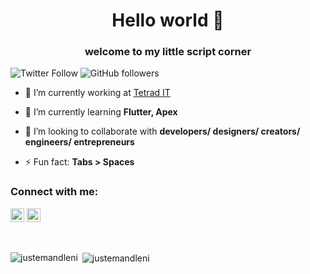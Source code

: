 <!--- - 👋 Hi, I’m Emandleni
- 👀 I’m interested in machine learning, data mining 
- 🌱 I’m currently learning Dart, Apex
- 💞️ I’m looking to collaborate on anything meaningful
- 📫 How to reach me: write me a mail/ tweet me

<!---
justemandleni/justemandleni is a ✨ special ✨ repository because its `README.md` (this file) appears on your GitHub profile.
You can click the Preview link to take a look at your changes.
--->
<h1 align="center">Hello world 👋</h1>
<h3 align="center">welcome to my little script corner</h3>

![Twitter Follow](https://img.shields.io/twitter/follow/justemandleni?label=justemandleni&logo=twitter&style=for-the-badge)
![GitHub followers](https://img.shields.io/github/followers/justemandleni?logo=GitHub&style=for-the-badge)

- 🔭 I’m currently working at [Tetrad IT](https://www.tetrad.co.za/home)

- 🌱 I’m currently learning **Flutter, Apex**

- 👯 I’m looking to collaborate with **developers/ designers/ creators/ engineers/ entrepreneurs**

- ⚡ Fun fact: **Tabs > Spaces**

### Connect with me:

<a href="https://twitter.com/justemandleni" target="blank"><img src="https://cdn.jsdelivr.net/npm/simple-icons@3.0.1/icons/twitter.svg" alt="justemandleni" height="22" width="22" /></a>
<a href="https://linkedin.com/in/justemandleni" target="blank"><img src="https://cdn.jsdelivr.net/npm/simple-icons@3.0.1/icons/linkedin.svg" alt="justemandleni" height="22" width="22" /></a>


<br />

<p><img align="left" src="https://github-readme-stats.vercel.app/api/top-langs/?username=justemandleni&layout=compact&hide=html" alt="justemandleni" /></p>

<p>&nbsp;<img align="center" src="https://github-readme-stats.vercel.app/api?username=justemandleni&show_icons=true" alt="justemandleni" /></p>


